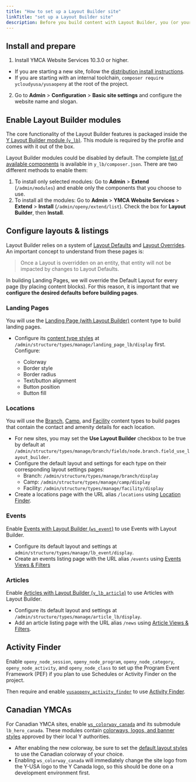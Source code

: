 ```yaml
---
title: "How to set up a Layout Builder site"
linkTitle: "set up a Layout Builder site"
description: Before you build content with Layout Builder, you (or your development partner) must install and configure your site.
---
```


## Install and prepare

1. Install YMCA Website Services 10.3.0 or higher.
  - If you are starting a new site, follow the [distribution install instructions](https://github.com/YCloudYUSA/yusaopeny#installation).
  - If you are starting with an internal toolchain, `composer require ycloudyusa/yusaopeny` at the root of the project.
2. Go to **Admin** > **Configuration** > **Basic site settings** and configure the website name and slogan.

## Enable Layout Builder modules

The core functionality of the Layout Builder features is packaged inside the [Y Layout Builder module (`y_lb`)](https://github.com/YCloudYUSA/y_lb). This module is required by the profile and comes with it out of the box.

Layout Builder modules could be disabled by default. The complete [list of available components](https://github.com/YCloudYUSA/y_lb/blob/main/composer.json#L16) is available in `y_lb/composer.json`. There are two different methods to enable them:

1. To install only selected modules: Go to **Admin** > **Extend** (`/admin/modules`) and enable only the components that you choose to use.
2. To install all the modules: Go to **Admin** > **YMCA Website Services** > **Extend** > **Install** (`/admin/openy/extend/list`). Check the box for **Layout Builder**, then **Install**.

## Configure layouts & listings

Layout Builder relies on a system of [Layout Defaults](https://www.drupal.org/docs/8/core/modules/layout-builder/creating-layout-defaults) and [Layout Overrides](https://www.drupal.org/docs/8/core/modules/layout-builder/creating-layout-overrides). An important concept to understand from these pages is:

> Once a Layout is overridden on an entity, that entity will not be impacted by changes to Layout Defaults.

In building Landing Pages, we will override the Default Layout for every page (by placing content blocks). For this reason, it is important that we **configure the desired defaults before building pages**.

### Landing Pages

You will use the [Landing Page (with Layout Builder)](../../user-documentation/content-types/lb-landing-page) content type to build landing pages.

- Configure its [content type styles](../../user-documentation/layout-builder/advanced-options/#content-type-styles) at `/admin/structure/types/manage/landing_page_lb/display` first. Configure:

  - Colorway
  - Border style
  - Border radius
  - Text/button alignment
  - Button position
  - Button fill

### Locations

You will use the [Branch](../../user-documentation/content-types/branch), [Camp](../../user-documentation/content-types/camp), and [Facility](../../user-documentation/content-types/facility) content types to build pages that contain the contact and amenity details for each location.

- For new sites, you may set the **Use Layout Builder** checkbox to be true by default at `/admin/structure/types/manage/branch/fields/node.branch.field_use_layout_builder`.
- Configure the default layout and settings for each type on their corresponding layout settings pages:
  - Branch: `/admin/structure/types/manage/branch/display`
  - Camp: `/admin/structure/types/manage/camp/display`
  - Facility: `/admin/structure/types/manage/facility/display`
- Create a locations page with the URL alias `/locations` using [Location Finder](../../user-documentation/layout-builder/location-finder).

### Events

Enable [Events with Layout Builder (`ws_event`)](https://www.drupal.org/project/ws_event) to use Events with Layout Builder.

- Configure its default layout and settings at `admin/structure/types/manage/lb_event/display`.
- Create an events listing page with the URL alias `/events` using [Events Views & Filters](../../user-documentation/layout-builder/event-views)

### Articles

Enable [Articles with Layout Builder (`y_lb_article`)](https://www.drupal.org/project/y_lb_article) to use Articles with Layout Builder.

- Configure its default layout and settings at `/admin/structure/types/manage/article_lb/display`.
- Add an article listing page with the URL alias `/news` using [Article Views & Filters](../../user-documentation/layout-builder/article-views).

## Activity Finder

Enable `openy_node_session`, `openy_node_program`, `openy_node_category`, `openy_node_activity`, and `openy_node_class` to set up the Program Event Framework (PEF) if you plan to use Schedules or Activity Finder on the project.

Then require and enable [`yusaopeny_activity_finder`](https://github.com/YCloudYUSA/yusaopeny_activity_finder) to use [Activity Finder](../../user-documentation/schedules/activity-finder).

## Canadian YMCAs

For Canadian YMCA sites, enable [`ws_colorway_canada`](https://www.drupal.org/project/ws_colorway_canada) and its submodule `lb_hero_canada`. These modules contain [colorways, logos, and banner styles](../../user-documentation/layout-builder/designs/#canadian-colourways) approved by their local Y authorities.

- After enabling the new colorway, be sure to set the [default layout styles](#configure-layouts--listings) to use the Canadian colorway of your choice.
- Enabling `ws_colorway_canada` will immediately change the site logo from the Y-USA logo to the Y Canada logo, so this should be done on a development environment first.

